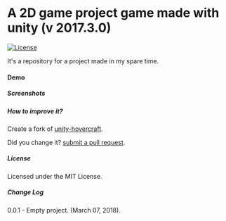 # A 2D game project game made with unity (v 2017.3.0) #

[![License](http://img.shields.io/:license-MIT-blue.svg)](https://raw.githubusercontent.com/joaokucera/unity-project-the-last-archer/master/LICENSE)

It's a repository for a project made in my spare time.

#### Demo


##### Screenshots


##### How to improve it?

Create a fork of [unity-hovercraft](https://github.com/joaokucera/unity-project-the-last-archer/fork). 

Did you change it? [submit a pull request](https://github.com/joaokucera/unity-project-the-last-archer/pull/new/master).

##### License

Licensed under the MIT License.

##### Change Log

0.0.1 - Empty project. (March 07, 2018).